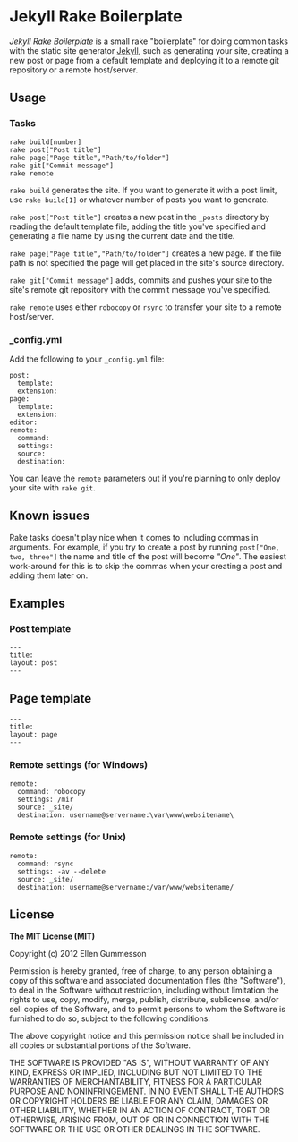 # Jekyll Rake Boilerplate

*Jekyll Rake Boilerplate* is a small rake "boilerplate" for doing common tasks with the static site generator [Jekyll](http://jekyllrb.com/ "Jekyll"), such as generating your site, creating a new post or page from a default template and deploying it to a remote git repository or a remote host/server.

## Usage

### Tasks

    rake build[number]
    rake post["Post title"]
    rake page["Page title","Path/to/folder"]
    rake git["Commit message"]
    rake remote

`rake build` generates the site. If you want to generate it with a post limit, use `rake build[1]` or whatever number of posts you want to generate. 

`rake post["Post title"]` creates a new post in the `_posts` directory by reading the default template file, adding the title you've specified and generating a file name by using the current date and the title.

`rake page["Page title","Path/to/folder"]` creates a new page. If the file path is not specified the page will get placed in the site's source directory.

`rake git["Commit message"]` adds, commits and pushes your site to the site's remote git repository with the commit message you've specified.

`rake remote` uses either `robocopy` or `rsync` to transfer your site to a remote host/server.

### _config.yml

Add the following to your `_config.yml` file:

    post:
      template:
      extension:
    page:
      template:
      extension:
    editor:
    remote:
      command:
      settings:
      source:
      destination:

You can leave the `remote` parameters out if you're planning to only deploy your site with `rake git`.

## Known issues

Rake tasks doesn't play nice when it comes to including commas in arguments. For example, if you try to create a post by running `post["One, two, three"]` the name and title of the post will become *"One"*. The easiest work-around for this is to skip the commas when your creating a post and adding them later on.

## Examples

### Post template

    ---
    title:
    layout: post
    ---

## Page template

    ---
    title:
    layout: page
    ---

### Remote settings (for Windows)

    remote:
      command: robocopy
      settings: /mir
      source: _site/
      destination: username@servername:\var\www\websitename\

### Remote settings (for Unix)

    remote:
      command: rsync
      settings: -av --delete
      source: _site/
      destination: username@servername:/var/www/websitename/

## License

**The MIT License (MIT)**

Copyright (c) 2012 Ellen Gummesson

Permission is hereby granted, free of charge, to any person obtaining a copy of this software and associated documentation files (the "Software"), to deal in the Software without restriction, including without limitation the rights to use, copy, modify, merge, publish, distribute, sublicense, and/or sell copies of the Software, and to permit persons to whom the Software is furnished to do so, subject to the following conditions:

The above copyright notice and this permission notice shall be included in all copies or substantial portions of the Software.

THE SOFTWARE IS PROVIDED "AS IS", WITHOUT WARRANTY OF ANY KIND, EXPRESS OR IMPLIED, INCLUDING BUT NOT LIMITED TO THE WARRANTIES OF MERCHANTABILITY, FITNESS FOR A PARTICULAR PURPOSE AND NONINFRINGEMENT. IN NO EVENT SHALL THE AUTHORS OR COPYRIGHT HOLDERS BE LIABLE FOR ANY CLAIM, DAMAGES OR OTHER LIABILITY, WHETHER IN AN ACTION OF CONTRACT, TORT OR OTHERWISE, ARISING FROM, OUT OF OR IN CONNECTION WITH THE SOFTWARE OR THE USE OR OTHER DEALINGS IN THE SOFTWARE.